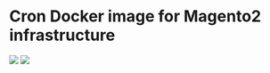 # Cron Docker image for Magento2 infrastructure

[![](https://images.microbadger.com/badges/version/betterweb/magento2-cron.svg)](http://microbadger.com/images/betterweb/magento2-cron)
[![](https://images.microbadger.com/badges/image/betterweb/magento2-cron.svg)](http://microbadger.com/images/betterweb/magento2-cron)
